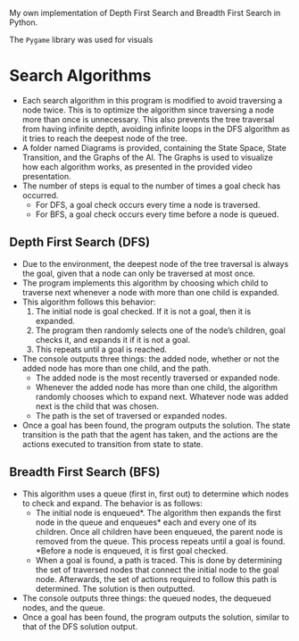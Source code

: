 My own implementation of Depth First Search and Breadth First Search in Python.

The `Pygame` library was used for visuals

# Search Algorithms
- Each search algorithm in this program is modified to avoid traversing a node twice. This is to optimize the algorithm since traversing a node more than once is unnecessary. This also prevents the tree traversal from having infinite depth, avoiding infinite loops in the DFS algorithm as it tries to reach the deepest node of the tree.
- A folder named Diagrams is provided, containing the State Space, State Transition, and the Graphs of the AI. The Graphs is used to visualize how each algorithm works, as presented in the provided video presentation.
- The number of steps is equal to the number of times a goal check has occurred.
    - For DFS, a goal check occurs every time a node is traversed.
    - For BFS, a goal check occurs every time before a node is queued.

## Depth First Search (DFS)
- Due to the environment, the deepest node of the tree traversal is always the goal, given that a node can only be traversed at most once.
- The program implements this algorithm by choosing which child to traverse next whenever a node with more than one child is expanded.
- This algorithm follows this behavior:
    1. The initial node is goal checked. If it is not a goal, then it is expanded.
    2. The program then randomly selects one of the node’s children, goal checks it, and expands it if it is not a goal.
    3. This repeats until a goal is reached.
- The console outputs three things: the added node, whether or not the added node has more than one child, and the path.
    - The added node is the most recently traversed or expanded node.
    - Whenever the added node has more than one child, the algorithm randomly chooses which to expand next. Whatever node was added next is the child that was chosen.
    - The path is the set of traversed or expanded nodes.
- Once a goal has been found, the program outputs the solution. The state transition is the path that the agent has taken, and the actions are the actions executed to transition from state to state.

## Breadth First Search (BFS)
- This algorithm uses a queue (first in, first out) to determine which nodes to check and expand. The behavior is as follows:
    - The initial node is enqueued*. The algorithm then expands the first node in the queue and enqueues* each and every one of its children. Once all children have been enqueued, the parent node is removed from the queue. This process repeats until a goal is found. *Before a node is enqueued, it is first goal checked.
    - When a goal is found, a path is traced. This is done by determining the set of traversed nodes that connect the initial node to the goal node. Afterwards, the set of actions required to follow this path is determined. The solution is then outputted.
- The console outputs three things: the queued nodes, the dequeued nodes, and the queue.
- Once a goal has been found, the program outputs the solution, similar to that of the DFS solution output.
